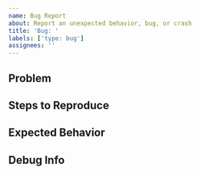 ```yaml
---
name: Bug Report
about: Report an unexpected behavior, bug, or crash
title: 'Bug: '
labels: ['type: bug']
assignees: ''
---
```


## Problem

<!--
    Describe the bug as clearly and concisely as possible.
    Add as much information as useful, such as screenshots, logs, etc.
-->

## Steps to Reproduce

<!--
    List the actions that would allow to reproduce the bug.
    Bugs that are reproducible are *much* more likely to get fixed!
    If you are unable to reproduce the problem, try to at least describe what you were doing
    before the problem occurred.
-->

## Expected Behavior

<!-- Describe the expected behavior of the system. -->

## Debug Info

<!-- Paste debug information you find in your app's settings screen. -->
